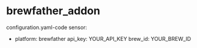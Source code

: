 # brewfather_addon
configuration.yaml-code
sensor:
  - platform: brewfather
    api_key: YOUR_API_KEY
    brew_id: YOUR_BREW_ID

